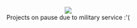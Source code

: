 <p align="center">
  <img src="https://github-readme-stats.vercel.app/api?username=mvahaste&theme=transparent&show_icons=false&theme=dark&bg_color=00000000&hide_border=true" />
  <br>
  Projects on pause due to military service :'(
</p>
